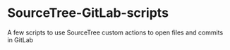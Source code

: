 # SourceTree-GitLab-scripts
A few scripts to use SourceTree custom actions to open files and commits in GitLab
